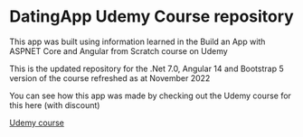# DatingApp Udemy Course repository

This app was built using information learned in the Build an App with ASPNET Core and Angular from Scratch course on Udemy

This is the updated repository for the .Net 7.0, Angular 14 and Bootstrap 5 version of the course refreshed as at November 2022

You can see how this app was made by checking out the Udemy course for this here (with discount)

[Udemy course](https://www.udemy.com/course/build-an-app-with-aspnet-core-and-angular-from-scratch/?couponCode=DAGITHUB7)
